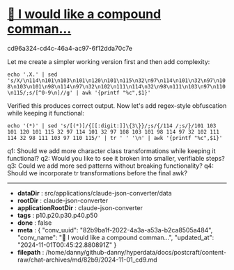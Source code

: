 # [💬 I would like a compound comman...](https://claude.ai/chat/82b9ba1f-2022-4a3a-a53a-b2ca8505a484)

cd96a324-cd4c-46a4-ac97-6f12dda70c7e

 Let me create a simpler working version first and then add complexity:

`echo '.X.' | sed 's/X/\n114\n101\n103\n101\n120\n101\n115\n32\n97\n114\n101\n32\n97\n108\n103\n101\n98\n114\n97\n32\n102\n111\n114\n32\n98\n111\n103\n97\n110\n115/;s/[^0-9\n]//g' | awk '{printf "%c",$1}'`

Verified this produces correct output. Now let's add regex-style obfuscation while keeping it functional:

`echo '(*)' | sed 's/[(*)]/{[[:digit:]]\{3\}}/;s/{/114 /;s/}/101 103 101 120 101 115 32 97 114 101 32 97 108 103 101 98 114 97 32 102 111 114 32 98 111 103 97 110 115/' | tr ' ' '\n' | awk '{printf "%c",$1}'`

q1: Should we add more character class transformations while keeping it functional?
q2: Would you like to see it broken into smaller, verifiable steps?
q3: Could we add more sed patterns without breaking functionality?
q4: Should we incorporate tr transformations before the final awk?

---

* **dataDir** : src/applications/claude-json-converter/data
* **rootDir** : claude-json-converter
* **applicationRootDir** : claude-json-converter
* **tags** : p10.p20.p30.p40.p50
* **done** : false
* **meta** : {
  "conv_uuid": "82b9ba1f-2022-4a3a-a53a-b2ca8505a484",
  "conv_name": "💬 I would like a compound comman...",
  "updated_at": "2024-11-01T00:45:22.880891Z"
}
* **filepath** : /home/danny/github-danny/hyperdata/docs/postcraft/content-raw/chat-archives/md/82b9/2024-11-01_cd9.md